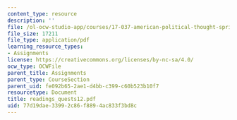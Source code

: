 ```yaml
---
content_type: resource
description: ''
file: /ol-ocw-studio-app/courses/17-037-american-political-thought-spring-2004/77d19dae33992c86f8894ac833f3bd8c_readings_quests12.pdf
file_size: 17211
file_type: application/pdf
learning_resource_types:
- Assignments
license: https://creativecommons.org/licenses/by-nc-sa/4.0/
ocw_type: OCWFile
parent_title: Assignments
parent_type: CourseSection
parent_uid: fe092b65-2ae1-d4bb-c399-c60b523b10f7
resourcetype: Document
title: readings_quests12.pdf
uid: 77d19dae-3399-2c86-f889-4ac833f3bd8c
---
```

